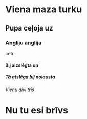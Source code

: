 <!DOCTYPE html>
<html>

 

<body>

<h1>Viena maza turku</h1>
<h2>Pupa ceļoja uz</h2>
                   <h3>Angliju anglija</h3>cetr
<h4>Bij aizslēgta un</h4>
<h5>Tā atslēga bij nolausta</h5>
<h6>Vienu divi trīs</h6>
<h1>Nu tu esi brīvs</h1>

</body>
</html>
